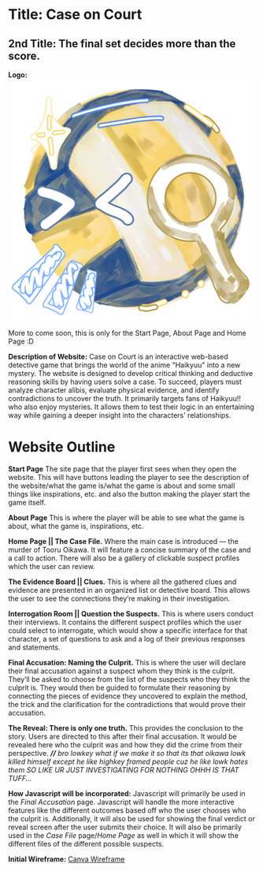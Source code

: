 # Title: __Case on Court__ 
## 2nd Title: __The final set decides more than the score.__

**Logo:** ![Favicon for Home Page (haha the cute one)](favicon1.png) More to come soon, this is only for the Start Page, About Page and Home Page :D

**Description of Website:** Case on Court is an interactive web-based detective game that brings the world of the anime "Haikyuu" into a new mystery. The website is designed to develop critical thinking and deductive reasoning skills by having users solve a case. To succeed, players must analyze character alibis, evaluate physical evidence, and identify contradictions to uncover the truth. It primarily targets fans of Haikyuu!! who also enjoy mysteries. It allows them to test their logic in an entertaining way while gaining a deeper insight into the characters' relationships.

# __Website Outline__

**Start Page**
    The site page that the player first sees when they open the website. This will have buttons leading the player to see the description of the website/what the game is/what the game is about and some small things like inspirations, etc. and also the button making the player start the game itself.

**About Page**
	This is where the player will be able to see what the game is about, what the game is, inspirations, etc.

**__Home Page__ || The Case File.**
	Where the main case is introduced — the murder of Tooru Oikawa. It will feature a concise summary of the case and a call to action. There will also be a gallery of clickable suspect profiles which the user can review. 

**__The Evidence Board__ || Clues.**
	This is where all the gathered clues and evidence are presented in an organized list or detective board. This allows the user to see the connections they’re making in their investigation.

**__Interrogation Room__ || Question the Suspects.**
	This is where users conduct their interviews. It contains the different suspect profiles which the user could select to interrogate, which would show a specific interface for that character, a set of questions to ask and a log of their previous responses and statements.

**__Final Accusation__: Naming the Culprit.**
	This is where the user will declare their final accusation against a suspect whom they think is the culprit. They’ll be asked to choose from the list of the suspects who they think the culprit is. They would then be guided to formulate their reasoning by connecting the pieces of evidence they uncovered to explain the method, the trick and the clarification for the contradictions that would prove their accusation. 

**__The Reveal__: There is only one truth.**
	This provides the conclusion to the story. Users are directed to this after their final accusation. It would be revealed here who the culprit was and how they did the crime from their perspective. 
***//** bro lowkey what if we make it so that its that oikawa lowk killed himself except he like highkey framed people cuz he like lowk hates them SO LIKE UR JUST INVESTIGATING FOR NOTHING OHHH IS THAT TUFF...*

**How Javascript will be incorporated:** Javascript will primarily be used in the *Final Accusation* page. Javascript will handle the more interactive features like the different outcomes based off who the user chooses who the culprit is. Additionally, it will also be used for showing the final verdict or reveal screen after the user submits their choice. It will also be primarily used in the *Case File* page/*Home Page* as well in which it will show the different files of the different possible suspects.

**Initial Wireframe:** 
[Canva Wireframe](https://www.canva.com/design/DAG3K12YAAE/vYhX_vitVQV29YizkAmlKA/edit?utm_content=DAG3K12YAAE&utm_campaign=designshare&utm_medium=link2&utm_source=sharebutton)